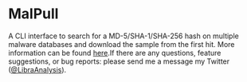 # MalPull
A CLI interface to search for a MD-5/SHA-1/SHA-256 hash on multiple malware databases and download the sample from the first hit. More information can be found <a href="https://maxkersten.nl/projects/malpull/">here</a>.If there are any questions, feature suggestions, or bug reports: please send me a message my Twitter (<a href="https://twitter.com/LibraAnalysis">@LibraAnalysis</a>).
